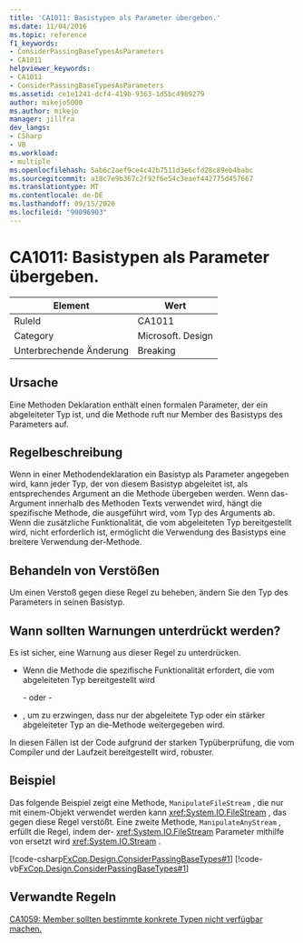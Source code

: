 ```yaml
---
title: 'CA1011: Basistypen als Parameter übergeben.'
ms.date: 11/04/2016
ms.topic: reference
f1_keywords:
- ConsiderPassingBaseTypesAsParameters
- CA1011
helpviewer_keywords:
- CA1011
- ConsiderPassingBaseTypesAsParameters
ms.assetid: ce1e1241-dcf4-419b-9363-1d5bc4989279
author: mikejo5000
ms.author: mikejo
manager: jillfra
dev_langs:
- CSharp
- VB
ms.workload:
- multiple
ms.openlocfilehash: 5ab6c2aef9ce4c42b7511d3e6cfd28c89eb4babc
ms.sourcegitcommit: a18c7e9b367c2f92f6e54c3eaef442775d457667
ms.translationtype: MT
ms.contentlocale: de-DE
ms.lasthandoff: 09/15/2020
ms.locfileid: "90096903"
---
```

# <a name="ca1011-consider-passing-base-types-as-parameters"></a>CA1011: Basistypen als Parameter übergeben.

|Element|Wert|
|-|-|
|RuleId|CA1011|
|Category|Microsoft. Design|
|Unterbrechende Änderung|Breaking|

## <a name="cause"></a>Ursache

Eine Methoden Deklaration enthält einen formalen Parameter, der ein abgeleiteter Typ ist, und die Methode ruft nur Member des Basistyps des Parameters auf.

## <a name="rule-description"></a>Regelbeschreibung

Wenn in einer Methodendeklaration ein Basistyp als Parameter angegeben wird, kann jeder Typ, der von diesem Basistyp abgeleitet ist, als entsprechendes Argument an die Methode übergeben werden. Wenn das-Argument innerhalb des Methoden Texts verwendet wird, hängt die spezifische Methode, die ausgeführt wird, vom Typ des Arguments ab. Wenn die zusätzliche Funktionalität, die vom abgeleiteten Typ bereitgestellt wird, nicht erforderlich ist, ermöglicht die Verwendung des Basistyps eine breitere Verwendung der-Methode.

## <a name="how-to-fix-violations"></a>Behandeln von Verstößen

Um einen Verstoß gegen diese Regel zu beheben, ändern Sie den Typ des Parameters in seinen Basistyp.

## <a name="when-to-suppress-warnings"></a>Wann sollten Warnungen unterdrückt werden?

Es ist sicher, eine Warnung aus dieser Regel zu unterdrücken.

- Wenn die Methode die spezifische Funktionalität erfordert, die vom abgeleiteten Typ bereitgestellt wird

     \- oder -

- , um zu erzwingen, dass nur der abgeleitete Typ oder ein stärker abgeleiteter Typ an die-Methode weitergegeben wird.

In diesen Fällen ist der Code aufgrund der starken Typüberprüfung, die vom Compiler und der Laufzeit bereitgestellt wird, robuster.

## <a name="example"></a>Beispiel

Das folgende Beispiel zeigt eine Methode, `ManipulateFileStream` , die nur mit einem-Objekt verwendet werden kann <xref:System.IO.FileStream> , das gegen diese Regel verstößt. Eine zweite Methode, `ManipulateAnyStream` , erfüllt die Regel, indem der- <xref:System.IO.FileStream> Parameter mithilfe von ersetzt wird <xref:System.IO.Stream> .

[!code-csharp[FxCop.Design.ConsiderPassingBaseTypes#1](../code-quality/codesnippet/CSharp/ca1011-consider-passing-base-types-as-parameters_1.cs)]
[!code-vb[FxCop.Design.ConsiderPassingBaseTypes#1](../code-quality/codesnippet/VisualBasic/ca1011-consider-passing-base-types-as-parameters_1.vb)]

## <a name="related-rules"></a>Verwandte Regeln

[CA1059: Member sollten bestimmte konkrete Typen nicht verfügbar machen.](../code-quality/ca1059.md)

